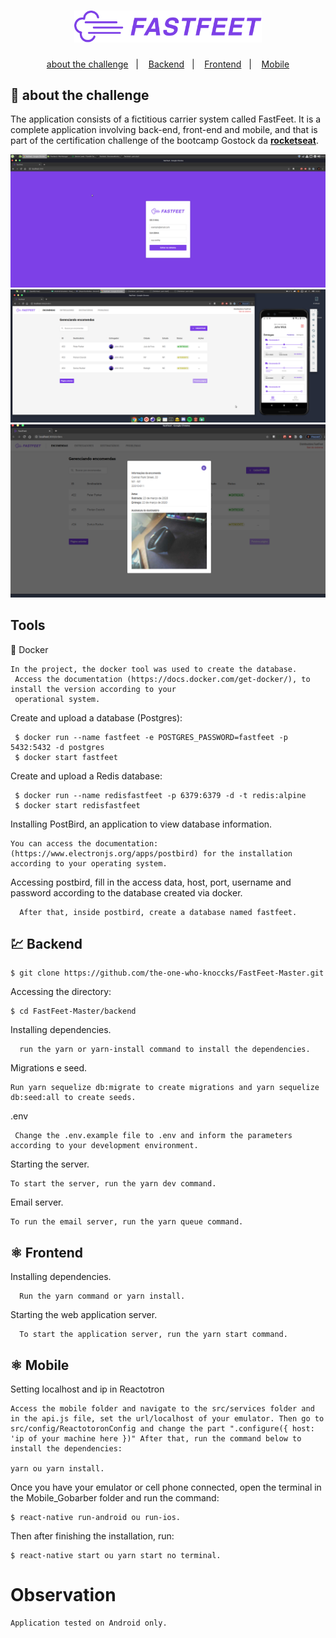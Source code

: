 <h1 align="center">
  <img alt="Fastfeet" title="Fastfeet" src="./backend/img/logo.png" width="300px" />
</h1>       
          
<p align="center">       
  <a href="#rocket-sobre-o-desafio">about the challenge</a>&nbsp;&nbsp;&nbsp;|&nbsp;&nbsp;&nbsp; 
  <a href="#Backend">Backend</a>&nbsp;&nbsp;&nbsp;|&nbsp;&nbsp;&nbsp;  
  <a href="#Frontend">Frontend</a>&nbsp;&nbsp;&nbsp;|&nbsp;&nbsp;&nbsp;   
  <a href="#Mobile">Mobile</a> 
</p>         
           
      
## :rocket: about the challenge 

The application consists of a fictitious carrier system called FastFeet. It is a complete application involving back-end, front-end and mobile, and that is part of the certification challenge of the bootcamp Gostock da **[rocketseat](https://rocketseat.com.br/gostack)**.

<img src="/prev/Prev01.png">
</br>
  
<img src="/prev/Prev02.png">
</br> 
  
<img src="/prev/Prev03.png"> 
</br>
    
 
## Tools  

:whale: Docker 

    In the project, the docker tool was used to create the database.
     Access the documentation (https://docs.docker.com/get-docker/), to install the version according to your
     operational system.

   
  Create and upload a database (Postgres):
 
     $ docker run --name fastfeet -e POSTGRES_PASSWORD=fastfeet -p 5432:5432 -d postgres
     $ docker start fastfeet

  Create and upload a Redis database:
 
     $ docker run --name redisfastfeet -p 6379:6379 -d -t redis:alpine
     $ docker start redisfastfeet


  Installing PostBird, an application to view database information.

    You can access the documentation:(https://www.electronjs.org/apps/postbird) for the installation according to your operating system.

  Accessing postbird, fill in the access data, host, port, username and password according to the database created via docker.
 
      After that, inside postbird, create a database named fastfeet.
      
      
 ## 💹 Backend 

    $ git clone https://github.com/the-one-who-knoccks/FastFeet-Master.git

  Accessing the directory:

    $ cd FastFeet-Master/backend

  Installing dependencies.

      run the yarn or yarn-install command to install the dependencies.


   Migrations e seed.

    Run yarn sequelize db:migrate to create migrations and yarn sequelize db:seed:all to create seeds.
    
   .env

     Change the .env.example file to .env and inform the parameters according to your development environment.

 Starting the server.

    To start the server, run the yarn dev command.
    
  Email server.

    To run the email server, run the yarn queue command.
    

## ⚛️  Frontend

  Installing dependencies.

      Run the yarn command or yarn install.
 
 Starting the web application server.
 
      To start the application server, run the yarn start command.


## ⚛️ Mobile

  Setting localhost and ip in Reactotron

    Access the mobile folder and navigate to the src/services folder and in the api.js file, set the url/localhost of your emulator. Then go to src/config/ReactotoronConfig and change the part ".configure({ host: 'ip of your machine here })" After that, run the command below to install the dependencies: 
    
    yarn ou yarn install.


   Once you have your emulator or cell phone connected, open the terminal in the Mobile_Gobarber folder and run the command:
    
    $ react-native run-android ou run-ios.

   Then after finishing the installation, run: 

    $ react-native start ou yarn start no terminal.
    
# Observation 

    Application tested on Android only.
    
